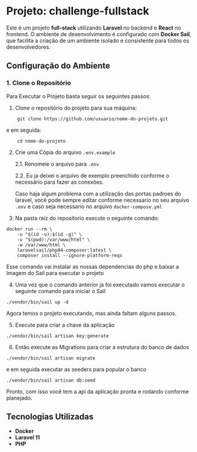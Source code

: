# Projeto: **challenge-fullstack**

Este é um projeto **full-stack** utilizando **Laravel** no backend e **React** no frontend. O ambiente de desenvolvimento é configurado com **Docker Sail**, que facilita a criação de um ambiente isolado e consistente para todos os desenvolvedores.

## Configuração do Ambiente

### 1. Clone o Repositório


Para Executar o Projeto basta seguir os seguintes passos:

1. Clone o repositório do projeto para sua máquina:

``` 
    git clone https://github.com/usuario/nome-do-projeto.git 
```
    
e em seguida: 

```
    cd nome-do-projeto
```

2. Crie uma Cópia do arquivo ```.env.example```
    
    2.1. Renomeie o arquivo para ```.env```

    2.2. Eu ja deixei o arquivo de exemplo preenchido conforme o necessário para fazer as conexões.

    Caso haja algum problema com a utilização das portas padroes do laravel, você pode sempre editar conforme necessario no seu arquivo ```.env``` e caso seja necessario no arquivo ```docker-compose.yml```

3. Na pasta raiz do repositorio execute o seguinte comando:

```
docker run --rm \
    -u "$(id -u):$(id -g)" \
    -v "$(pwd):/var/www/html" \
    -w /var/www/html \
    laravelsail/php84-composer:latest \
    composer install --ignore-platform-reqs
```
Esse comando vai instalar as nossas dependencias do php e baixar a Imagem do Sail para executar o projeto

4. Uma vez que o comando anterior ja foi executado
vamos executar o seguinte comando para iniciar o Sail

```
./vendor/bin/sail up -d
```

Agora temos o projeto executando, mas ainda faltam alguns passos.

5. Execute para criar a chave da aplicação 

```
./vendor/bin/sail artisan key:generate
```

6. Então execute as Migrations para criar a estrutura do banco de dados

```
./vendor/bin/sail artisan migrate 
```

e em seguida executar as seeders para popular o banco 
```
./vendor/bin/sail artisan db:seed  
```

Pronto, com isso você tem a  api da aplicação pronta e rodando conforme planejado.

## Tecnologias Utilizadas

- **Docker**
- **Laravel 11**
- **PHP**
